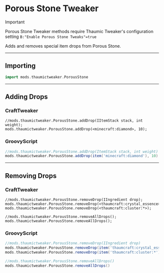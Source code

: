 # Porous Stone Tweaker
> [!IMPORTANT]
> Porous Stone Tweaker methods require Thaumic Tweaker's configuration setting `B:"Enable Porous Stone Tweaks"=true`

Adds and removes special item drops from Porous Stone.

---

## Importing
```groovy
import mods.thaumictweaker.PorousStone
```

---

## Adding Drops
### CraftTweaker
```zenscript
//mods.thaumictweaker.PorousStone.addDrop(IItemStack stack, int weight);
mods.thaumictweaker.PorousStone.addDrop(<minecraft:diamond>, 10);
```
### GroovyScript
```groovy
//mods.thaumictweaker.PorousStone.addDrop(ItemStack stack, int weight)
mods.thaumictweaker.PorousStone.addDrop(item('minecraft:diamond'), 10)
```

---

## Removing Drops
### CraftTweaker
```zenscript
//mods.thaumictweaker.PorousStone.removeDrop(IIngredient drop);
mods.thaumictweaker.PorousStone.removeDrop(<thaumcraft:crystal_essence>);
mods.thaumictweaker.PorousStone.removeDrop(<thaumcraft:cluster:*>);

//mods.thaumictweaker.PorousStone.removeAllDrops();
mods.thaumictweaker.PorousStone.removeAllDrops();
```
### GroovyScript
```groovy
//mods.thaumictweaker.PorousStone.removeDrop(IIngredient drop)
mods.thaumictweaker.PorousStone.removeDrop(item('thaumcraft:crystal_essence'))
mods.thaumictweaker.PorousStone.removeDrop(item('thaumcraft:cluster:*'))

//mods.thaumictweaker.PorousStone.removeAllDrops()
mods.thaumictweaker.PorousStone.removeAllDrops()
```
